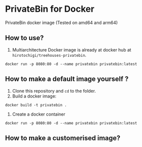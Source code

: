 # PrivateBin for Docker

PrivateBin docker image (Tested on amd64 and arm64)

## How to use?

1. Multiarchitecture Docker image is already at docker hub at `hirotochigi/treehouses-privatebin`. 

`docker run -p 8080:80 -d --name privatebin privatebin:latest`

## How to make a default image yourself ?

1. Clone this repository and `cd` to the folder.
1. Build a docker image:
```
docker build -t privatebin .
```
1. Create a docker container

`docker run -p 8080:80 -d --name privatebin privatebin:latest`

## How to make a customerised image?







